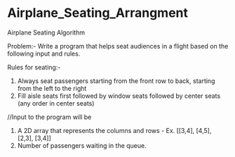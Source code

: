 # Airplane_Seating_Arrangment

Airplane Seating Algorithm

 Problem:- Write a program that helps seat audiences in a flight based on the following input and  rules.

 Rules for seating:-
 
 1. Always seat passengers starting from the front row to back, starting from the left to the right
 2. Fill aisle seats first followed by window seats followed by center seats (any order in center seats)
 
 //Input to the program will be
 
  1. A 2D array that represents the columns and rows - Ex. [[3,4], [4,5], [2,3], [3,4]]
  2. Number of passengers waiting in the queue.
